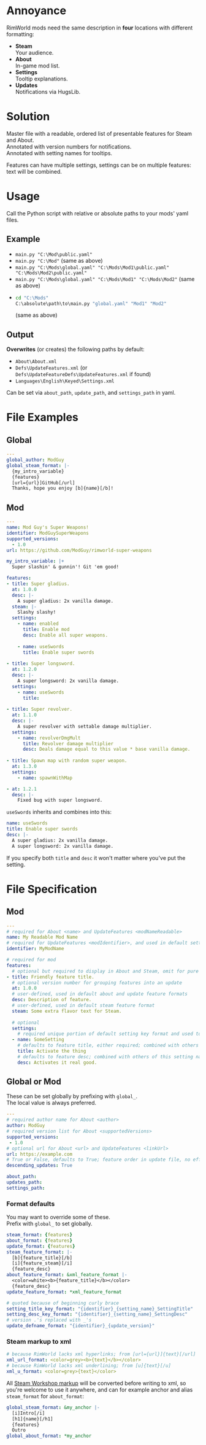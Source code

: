 # Annoyance

RimWorld mods need the same description in **four** locations with different formatting:

* **Steam**  
Your audience.
* **About**  
In-game mod list.
* **Settings**  
Tooltip explanations.
* **Updates**  
Notifications via HugsLib.

# Solution
Master file with a readable, ordered list of presentable features for Steam and About.  
Annotated with version numbers for notifications.  
Annotated with setting names for tooltips.  

Features can have multiple settings, settings can be on multiple features: text will be combined.

# Usage
Call the Python script with relative or absolute paths to your mods' yaml files.

## Example
* `main.py "C:\Mod\public.yaml"`  
* `main.py "C:\Mod"` (same as above)  
* `main.py "C:\Mods\global.yaml" "C:\Mods\Mod1\public.yaml" "C:\Mods\Mod2\public.yaml"`  
* `main.py "C:\Mods\global.yaml" "C:\Mods\Mod1" "C:\Mods\Mod2"` (same as above)  
* ```cmd
  cd "C:\Mods"
  C:\absolute\path\to\main.py "global.yaml" "Mod1" "Mod2"
  ```
  (same as above)

## Output
**Overwrites** (or creates) the following paths by default:  
* `About\About.xml`  
* `Defs\UpdateFeatures.xml` (or `Defs\UpdateFeatureDefs\UpdateFeatures.xml` if found)  
* `Languages\English\Keyed\Settings.xml`  

Can be set via `about_path`, `update_path`, and `settings_path` in yaml.

# File Examples
## Global
```yaml
---
global_author: ModGuy
global_steam_format: |-
  {my_intro_variable}
  {features}
  [url={url}]GitHub[/url]
  Thanks, hope you enjoy [b]{name}[/b]!
```

## Mod
```yaml
---
name: Mod Guy's Super Weapons!
identifier: ModGuySuperWeapons
supported_versions:
  - 1.0
url: https://github.com/ModGuy/rimworld-super-weapons

my_intro_variable: |+
  Super slashin' & gunnin'! Git 'em good!

features:
- title: Super gladius.
  at: 1.0.0
  desc: |-
    A super gladius: 2x vanilla damage.
  steam: |-
    Slashy slashy!
  settings:
    - name: enabled
      title: Enable mod
      desc: Enable all super weapons.
      
    - name: useSwords
      title: Enable super swords
    
- title: Super longsword.
  at: 1.2.0
  desc: |-
    A super longsword: 2x vanilla damage.
  settings:
    - name: useSwords
      title: 
      
- title: Super revolver.
  at: 1.1.0
  desc: |-
    A super revolver with settable damage multiplier.
  settings:
    - name: revolverDmgMult
      title: Revolver damage multiplier
      desc: Deals damage equal to this value * base vanilla damage.
      
- title: Spawn map with random super weapon.
  at: 1.3.0
  settings:
    - name: spawnWithMap

- at: 1.2.1
  desc: |-
    Fixed bug with super longsword.
```

`useSwords` inherits and combines into this:
```yaml
name: useSwords
title: Enable super swords
desc: |-
  A super gladius: 2x vanilla damage.
  A super longsword: 2x vanilla damage.
```

If you specify both `title` and `desc` it won't matter where you've put the setting.

# File Specification
## Mod
```yaml
---
# required for About <name> and UpdateFeatures <modNameReadable>
name: My Readable Mod Name
# required for UpdateFeatures <modIdentifier>, and used in default setting key format
identifier: MyModName

# required for mod
features:
  # optional but required to display in About and Steam, omit for pure updates; used in default feature formats
- title: Friendly feature title.
  # optional version number for grouping features into an update
  at: 1.0.0
  # user-defined, used in default about and update feature formats
  desc: Description of feature.
  # user-defined, used in default steam feature format
  steam: Some extra flavor text for Steam.
  
  # optional
  settings:
    # required unique portion of default setting key format and used to group title and desc
  - name: SomeSetting
    # defaults to feature title, either required; combined with others of this setting name for title
    title: Activate the thing
    # defaults to feature desc; combined with others of this setting name for tooltip
    desc: Activates it real good.
```

## Global or Mod
These can be set globally by prefixing with `global_`.  
The local value is always preferred.  

```yaml
---
# required author name for About <author>
author: ModGuy
# required version list for About <supportedVersions>
supported_versions: 
 - 1.0
# optional url for About <url> and UpdateFeatures <linkUrl>
url: https://example.com
# True or False, defaults to True; feature order in update file, no effect in-game
descending_updates: True

about_path:
updates_path:
settings_path:
```

### Format defaults
You may want to override some of these.  
Prefix with `global_` to set globally.  

```yaml
steam_format: {features}
about_format: {features}
update_format: {features}
steam_feature_format: |-
  [b]{feature_title}[/b]
  [i]{feature_steam}[/i]
  {feature_desc}
about_feature_format: &xml_feature_format |-
  <color=white><b>{feature_title}</b></color>
  {feature_desc}
update_feature_format: *xml_feature_format

# quoted because of beginning curly brace
setting_title_key_format: "{identifier}_{setting_name}_SettingTitle"
setting_desc_key_format: "{identifier}_{setting_name}_SettingDesc"
# version .'s replaced with _'s
update_defname_format: "{identifier}_{update_version}"
```

### Steam markup to xml
```yaml
# because RimWorld lacks xml hyperlinks; from [url={url}]{text}[/url]
xml_url_format: <color=grey><b>{text}</b></color>
# because RimWorld lacks xml underlining; from [u]{text}[/u]
xml_u_format: <color=grey>{text}</color>
```

All [Steam Workshop markup](https://steamcommunity.com/comment/Announcement/formattinghelp) will be converted before writing to xml, so you're welcome to use it anywhere, and can for example anchor and alias `steam_format` for `about_format`:
```yaml
global_steam_format: &my_anchor |-
  [i]Intro[/i]
  [h1]{name}[/h1]
  {features}
  Outro
global_about_format: *my_anchor
```

